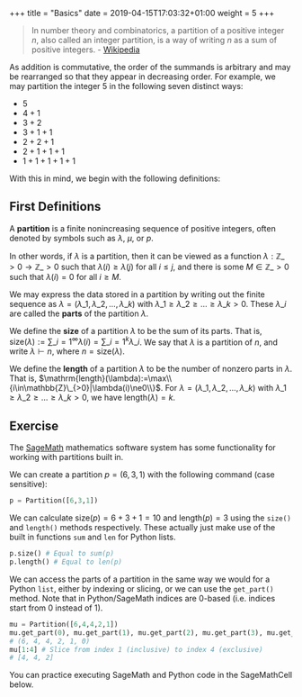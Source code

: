 +++
title = "Basics"
date =  2019-04-15T17:03:32+01:00
weight = 5
+++

> In number theory and combinatorics, a partition of a positive integer $n$, also called an integer partition, is a way of writing $n$ as a sum of positive integers. - [Wikipedia](https://en.wikipedia.org/wiki/Partition_(number_theory))

As addition is commutative, the order of the summands is arbitrary and may be rearranged so that they appear in decreasing order. For example, we may partition the integer $5$ in the following seven distinct ways:

- $5$
- $4 + 1$
- $3 + 2$
- $3 + 1 + 1$
- $2 + 2 + 1$
- $2 + 1 + 1 + 1$
- $1 + 1 + 1 + 1 + 1$

With this in mind, we begin with the following definitions: 

## First Definitions

A **partition** is a finite nonincreasing sequence of positive integers, often denoted by symbols such as $\lambda$, $\mu$, or $p$. 

In other words, if $\lambda$ is a partition, then it can be viewed as a function $\lambda:\mathbb{Z}\_{>0}\to\mathbb{Z}\_{>0}$ such that $\lambda(i)\ge\lambda(j)$ for all $i\le j$, and there is some $M\in\mathbb{Z}\_{>0}$ such that $\lambda(i)=0$ for all $i\ge M$.

We may express the data stored in a partition by writing out the finite sequence as $\lambda=(\lambda\_{1},\lambda\_{2},\ldots,\lambda\_{k})$ with $\lambda\_{1}\ge\lambda\_{2}\ge\ldots\ge\lambda\_{k}>0$. These $\lambda\_{i}$ are called the **parts** of the partition $\lambda$.

We define the **size** of a partition $\lambda$ to be the sum of its parts. That is, $\mathrm{size}(\lambda):=\sum\_{i=1}^{\infty}\lambda(i)=\sum\_{i=1}^{k}\lambda\_{i}$. We say that $\lambda$ is a partition of $n$, and write $\lambda\vdash n$, where $n=\mathrm{size}(\lambda)$.

We define the **length** of a partition $\lambda$ to be the number of nonzero parts in $\lambda$. That is, $\mathrm{length}(\lambda):=\max\\{i\in\mathbb{Z}\_{>0}|\lambda(i)\ne0\\}$. For $\lambda=(\lambda\_{1},\lambda\_{2},\ldots,\lambda\_{k})$ with $\lambda\_{1}\ge\lambda\_{2}\ge\ldots\ge\lambda\_{k}>0$, we have $\mathrm{length}(\lambda)=k$.

## Exercise

The [SageMath](https://sagemath.org) mathematics software system has some functionality for working with partitions built in. 

We can create a partition $p=(6,3,1)$ with the following command (case sensitive):

```python
p = Partition([6,3,1])
```

We can calculate $\mathrm{size}(p)=6+3+1=10$ and $\mathrm{length}(p)=3$ using the `size()` and `length()` methods respectively. These actually just make use of the built in functions `sum` and `len` for Python lists.

```python
p.size() # Equal to sum(p)
p.length() # Equal to len(p)
```

We can access the parts of a partition in the same way we would for a Python `list`, either by indexing or slicing, or we can use the `get_part()` method. Note that in Python/SageMath indices are $0$-based (i.e. indices start from $0$ instead of $1$).

```python
mu = Partition([6,4,4,2,1])
mu.get_part(0), mu.get_part(1), mu.get_part(2), mu.get_part(3), mu.get_part(4), mu.get_part(5)
# (6, 4, 4, 2, 1, 0)
mu[1:4] # Slice from index 1 (inclusive) to index 4 (exclusive)
# [4, 4, 2]
```

You can practice executing SageMath and Python code in the SageMathCell below.

<div class="sage">
  <script type="text/x-sage">
p = Partition([6,3,1]) # You can edit this code yourself
print("My partition p = {0} has size(p) = {1} and length(p) = {2}".format(
p, p.size(), p.length()))
mu = Partition([6,4,4,2,1])
print(mu.get_part(0), mu.get_part(3), mu.get_part(4), mu.get_part(5))
print(p.size() == sum(p))
  </script>
</div>

